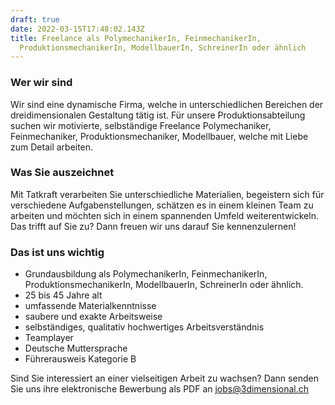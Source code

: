 ```yaml
---
draft: true
date: 2022-03-15T17:48:02.143Z
title: Freelance als PolymechanikerIn, FeinmechanikerIn,
  ProduktionsmechanikerIn, ModellbauerIn, SchreinerIn oder ähnlich
---
```

### Wer wir sind

Wir sind eine dynamische Firma, welche in unterschiedlichen Bereichen der dreidimensionalen Gestaltung tätig ist. Für unsere Produktionsabteilung suchen wir motivierte, selbständige Freelance Polymechaniker, Feinmechaniker, Produktionsmechaniker, Modellbauer, welche mit Liebe zum Detail arbeiten.

### Was Sie auszeichnet

Mit Tatkraft verarbeiten Sie unterschiedliche Materialien, begeistern sich für verschiedene Aufgabenstellungen, schätzen es in einem kleinen Team zu arbeiten und möchten sich in einem spannenden Umfeld weiterentwickeln. Das trifft auf Sie zu? Dann freuen wir uns darauf Sie kennenzulernen!

### Das ist uns wichtig

* Grundausbildung als PolymechanikerIn, FeinmechanikerIn, ProduktionsmechanikerIn, ModellbauerIn, SchreinerIn oder ähnlich.
* 25 bis 45 Jahre alt
* umfassende Materialkenntnisse
* saubere und exakte Arbeitsweise
* selbständiges, qualitativ hochwertiges Arbeitsverständnis
* Teamplayer
* Deutsche Muttersprache
* Führerausweis Kategorie B

Sind Sie interessiert an einer vielseitigen Arbeit zu wachsen? Dann senden Sie uns ihre elektronische Bewerbung als PDF an [jobs@3dimensional.ch](mailto:jobs@3dimensional.ch)